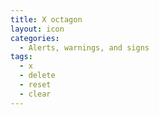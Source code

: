 ```yaml
---
title: X octagon
layout: icon
categories:
  - Alerts, warnings, and signs
tags:
  - x
  - delete
  - reset
  - clear
---
```

